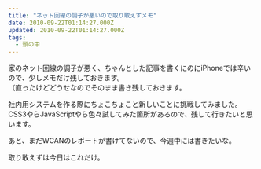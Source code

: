 ```yaml
---
title: "ネット回線の調子が悪いので取り敢えずメモ"
date: 2010-09-22T01:14:27.000Z
updated: 2010-09-22T01:14:27.000Z
tags: 
  - 頭の中
---
```



家のネット回線の調子が悪く、ちゃんとした記事を書くにのにiPhoneでは辛いので、少しメモだけ残しておきます。  
 （直ったけどどうせなのでそのまま書き残しておきます。

社内用システムを作る際にちょこちょこと新しいことに挑戦してみました。  
 CSS3やらJavaScriptやら色々試してみた箇所があるので、残して行きたいと思います。

あと、まだWCANのレポートが書けてないので、今週中には書きたいな。

取り敢えずは今日はこれだけ。


